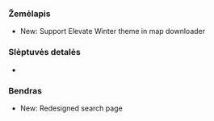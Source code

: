 ### Žemėlapis
- New: Support Elevate Winter theme in map downloader

### Slėptuvės detalės
-

### Bendras
- New: Redesigned search page

